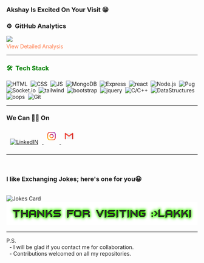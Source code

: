 ### Akshay Is **Excited On Your Visit** 😁

### ⚙️ &nbsp;GitHub Analytics
<a href="httpsa://github.com/akshaygarg034">
  <img height="180em" src="https://github-readme-stats.vercel.app/api/top-langs/?username=akshaygarg034&theme=dracula&layout=compact&count_private=false" />
</a><br>
<a href="https://profile-summary-for-github.com/user/akshaygarg034" style="color: coral;text-decoration: none;">View Detailed Analysis</a>
<br>
<hr> 
<h3 style="color:green">🛠 &nbsp;Tech Stack</h3> 

<!-- skillsStart -->

![HTML](https://img.shields.io/badge/html5%20-%23E34F26.svg?&style=for-the-badge&logo=html5&logoColor=white)&nbsp;
![CSS](https://img.shields.io/badge/css3%20-%231572B6.svg?&style=for-the-badge&logo=css3&logoColor=white)&nbsp;
![JS](https://img.shields.io/badge/JavaScript-red?logo=JavaScript&style=for-the-badge)&nbsp;
![MongoDB](https://img.shields.io/badge/MongoDB-white?&style=for-the-badge&logo=MongoDB&logoColor=green)&nbsp;
![Express](https://img.shields.io/badge/Express.js-gray?&style=for-the-badge&logo=express&logoColor=white)&nbsp;
![react](https://img.shields.io/badge/reactjs-blue?&style=for-the-badge&logo=react&logoColor=white)&nbsp;
![Node.js](https://img.shields.io/badge/NodeJs-white?&style=for-the-badge&logo=Node.js&logoColor=green)&nbsp;
![Pug](https://img.shields.io/badge/Pug-red?&style=for-the-badge&logo=Pug&logoColor=white)&nbsp;
![Socket.io](https://img.shields.io/badge/Socket.io-white?&style=for-the-badge&logo=Socket.io&logoColor=black)&nbsp;
![tailwind](https://img.shields.io/badge/tailwind-white?&style=for-the-badge&logo=tailwindcss&logoColor=blue)&nbsp;
![bootstrap](https://img.shields.io/badge/bootstrap-purple?&style=for-the-badge&logo=bootstrap&logoColor=white)&nbsp;
![jquery](https://img.shields.io/badge/jquery-blue?&style=for-the-badge&logo=jquery&logoColor=white)&nbsp;
![C/C++](https://img.shields.io/badge/c/c++-gray?&style=for-the-badge&logo=c/c++&logoColor=blue)&nbsp;
![DataStructures](https://img.shields.io/badge/Data%20Structures-red?&style=for-the-badge&logo=Data_Structures&logoColor=white)&nbsp;
![oops](https://img.shields.io/badge/oops-grey?&style=for-the-badge&logo=oops&logoColor=yellow)&nbsp;
![Git](https://img.shields.io/badge/git%20-%23F05033.svg?&style=for-the-badge&logo=git&logoColor=white)&nbsp;

<!-- skillsEnd --> 
<hr> 

### We Can 🤝🏼 On  

<a href="https://www.linkedin.com/in/akshay-garg-360281213/">
  <img alt="LinkedIN" width="22px" style="margin: 10px;" src="https://raw.githubusercontent.com/peterthehan/peterthehan/master/assets/linkedin.svg" />
</a>
<a href="https://www.instagram.com/__akshay_garg__/" target='_blank'>
  <img alt="Instagram" width="22px" style="margin: 10px;" src="icons/instagram.svg" />
</a>
<a href="mailto:akshaygarg034@gmail.com">
  <img alt="Email" width="22px" style="margin: 10px;" src="icons/gmail.svg" />
</a>
<hr> 
<br>
 <h3>I like Exchanging Jokes; here's one for you😀</h3><br>
<img src="https://readme-jokes.vercel.app/api" alt="Jokes Card" style="margin:0px" /><br>
<img alt="Thanks For Visit"  width='589px' height='62px' src='images/thanks.png'><br>
<hr> 
P.S. <br>
&nbsp - I will be glad if you contact me for collaboration. <br>
&nbsp - Contributions welcomed on all my repositories.
